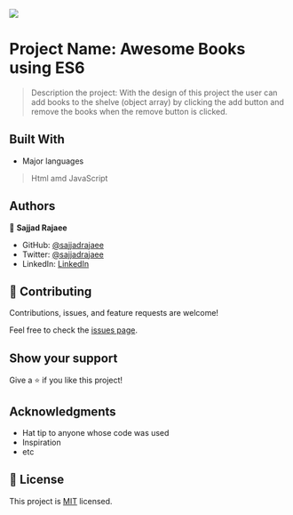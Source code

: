 ![](https://img.shields.io/badge/Microverse-blueviolet)

# Project Name: Awesome Books using ES6

> Description the project: With the design of this project the user can add books to the shelve (object array) by clicking the add button and remove the books when the remove button is clicked.


## Built With

- Major languages
> Html amd JavaScript


## Authors

👤 **Sajjad Rajaee**

- GitHub: [@sajjadrajaee](https://github.com/sajjadrajaee)
- Twitter: [@sajjadrajaee](https://twitter.com/sajjadrajaee)
- LinkedIn: [LinkedIn](https://linkedin.com/in/sajjadrajaee)

## 🤝 Contributing

Contributions, issues, and feature requests are welcome!

Feel free to check the [issues page](https://github.com/sajjadrajaee/AwesomeBookES6/issues).

## Show your support

Give a ⭐️ if you like this project!

## Acknowledgments

- Hat tip to anyone whose code was used
- Inspiration
- etc

## 📝 License

This project is [MIT](./MIT.md) licensed.
